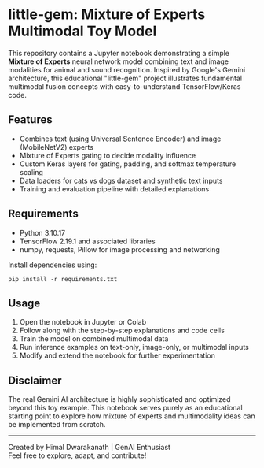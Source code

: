 # little-gem: Mixture of Experts Multimodal Toy Model

This repository contains a Jupyter notebook demonstrating a simple **Mixture of Experts** neural network model combining text and image modalities for animal and sound recognition. Inspired by Google's Gemini architecture, this educational "little-gem" project illustrates fundamental multimodal fusion concepts with easy-to-understand TensorFlow/Keras code.

## Features
- Combines text (using Universal Sentence Encoder) and image (MobileNetV2) experts
- Mixture of Experts gating to decide modality influence
- Custom Keras layers for gating, padding, and softmax temperature scaling
- Data loaders for cats vs dogs dataset and synthetic text inputs
- Training and evaluation pipeline with detailed explanations

## Requirements
- Python 3.10.17
- TensorFlow 2.19.1 and associated libraries
- numpy, requests, Pillow for image processing and networking

Install dependencies using:

```
pip install -r requirements.txt
```


## Usage
1. Open the notebook in Jupyter or Colab
2. Follow along with the step-by-step explanations and code cells
3. Train the model on combined multimodal data
4. Run inference examples on text-only, image-only, or multimodal inputs
5. Modify and extend the notebook for further experimentation

## Disclaimer
The real Gemini AI architecture is highly sophisticated and optimized beyond this toy example. This notebook serves purely as an educational starting point to explore how mixture of experts and multimodality ideas can be implemented from scratch.

---

Created by Himal Dwarakanath | GenAI Enthusiast  
Feel free to explore, adapt, and contribute!